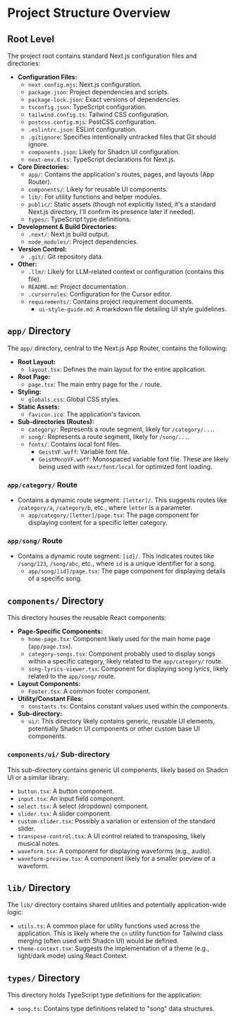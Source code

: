 # Project Structure Overview

## Root Level

The project root contains standard Next.js configuration files and directories:

*   **Configuration Files:**
    *   `next.config.mjs`: Next.js configuration.
    *   `package.json`: Project dependencies and scripts.
    *   `package-lock.json`: Exact versions of dependencies.
    *   `tsconfig.json`: TypeScript configuration.
    *   `tailwind.config.ts`: Tailwind CSS configuration.
    *   `postcss.config.mjs`: PostCSS configuration.
    *   `.eslintrc.json`: ESLint configuration.
    *   `.gitignore`: Specifies intentionally untracked files that Git should ignore.
    *   `components.json`: Likely for Shadcn UI configuration.
    *   `next-env.d.ts`: TypeScript declarations for Next.js.
*   **Core Directories:**
    *   `app/`: Contains the application's routes, pages, and layouts (App Router).
    *   `components/`: Likely for reusable UI components.
    *   `lib/`: For utility functions and helper modules.
    *   `public/`: Static assets (though not explicitly listed, it's a standard Next.js directory, I'll confirm its presence later if needed).
    *   `types/`: TypeScript type definitions.
*   **Development & Build Directories:**
    *   `.next/`: Next.js build output.
    *   `node_modules/`: Project dependencies.
*   **Version Control:**
    *   `.git/`: Git repository data.
*   **Other:**
    *   `.llm/`: Likely for LLM-related context or configuration (contains this file).
    *   `README.md`: Project documentation.
    *   `.cursorrules`: Configuration for the Cursor editor.
    *   `requirements/`: Contains project requirement documents.
        *   `ui-style-guide.md`: A markdown file detailing UI style guidelines.

## `app/` Directory

The `app/` directory, central to the Next.js App Router, contains the following:

*   **Root Layout:**
    *   `layout.tsx`: Defines the main layout for the entire application.
*   **Root Page:**
    *   `page.tsx`: The main entry page for the `/` route.
*   **Styling:**
    *   `globals.css`: Global CSS styles.
*   **Static Assets:**
    *   `favicon.ico`: The application's favicon.
*   **Sub-directories (Routes):**
    *   `category/`: Represents a route segment, likely for `/category/...`.
    *   `song/`: Represents a route segment, likely for `/song/...`.
    *   `fonts/`: Contains local font files.
        *   `GeistVF.woff`: Variable font file.
        *   `GeistMonoVF.woff`: Monospaced variable font file.
        These are likely being used with `next/font/local` for optimized font loading.

### `app/category/` Route

*   Contains a dynamic route segment: `[letter]/`. This suggests routes like `/category/a`, `/category/b`, etc., where `letter` is a parameter.
    *   `app/category/[letter]/page.tsx`: The page component for displaying content for a specific letter category.

### `app/song/` Route

*   Contains a dynamic route segment: `[id]/`. This indicates routes like `/song/123`, `/song/abc`, etc., where `id` is a unique identifier for a song.
    *   `app/song/[id]/page.tsx`: The page component for displaying details of a specific song.

## `components/` Directory

This directory houses the reusable React components:

*   **Page-Specific Components:**
    *   `home-page.tsx`: Component likely used for the main home page (`app/page.tsx`).
    *   `category-songs.tsx`: Component probably used to display songs within a specific category, likely related to the `app/category/` route.
    *   `song-lyrics-viewer.tsx`: Component for displaying song lyrics, likely related to the `app/song/` route.
*   **Layout Components:**
    *   `Footer.tsx`: A common footer component.
*   **Utility/Constant Files:**
    *   `constants.ts`: Contains constant values used within the components.
*   **Sub-directory:**
    *   `ui/`: This directory likely contains generic, reusable UI elements, potentially Shadcn UI components or other custom base UI components.

### `components/ui/` Sub-directory

This sub-directory contains generic UI components, likely based on Shadcn UI or a similar library:

*   `button.tsx`: A button component.
*   `input.tsx`: An input field component.
*   `select.tsx`: A select (dropdown) component.
*   `slider.tsx`: A slider component.
*   `custom-slider.tsx`: Possibly a variation or extension of the standard slider.
*   `transpose-control.tsx`: A UI control related to transposing, likely musical notes.
*   `waveform.tsx`: A component for displaying waveforms (e.g., audio).
*   `waveform-preview.tsx`: A component likely for a smaller preview of a waveform.

## `lib/` Directory

The `lib/` directory contains shared utilities and potentially application-wide logic:

*   `utils.ts`: A common place for utility functions used across the application. This is likely where the `cn` utility function for Tailwind class merging (often used with Shadcn UI) would be defined.
*   `theme-context.tsx`: Suggests the implementation of a theme (e.g., light/dark mode) using React Context.

## `types/` Directory

This directory holds TypeScript type definitions for the application:

*   `song.ts`: Contains type definitions related to "song" data structures.
